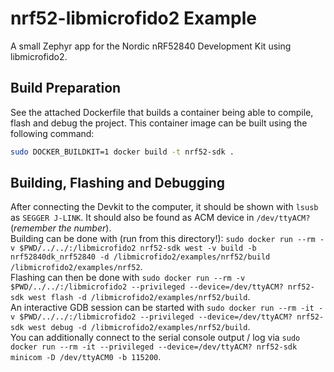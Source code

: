 # nrf52-libmicrofido2 Example

A small Zephyr app for the Nordic nRF52840 Development Kit using libmicrofido2.

## Build Preparation

See the attached Dockerfile that builds a container being able to compile, flash and debug the project.
This container image can be built using the following command:

```bash
sudo DOCKER_BUILDKIT=1 docker build -t nrf52-sdk .
```

## Building, Flashing and Debugging

After connecting the Devkit to the computer, it should be shown with `lsusb` as `SEGGER J-LINK`.
It should also be found as ACM device in `/dev/ttyACM?` (*remember the number*).  
Building can be done with (run from this directory!): `sudo docker run --rm -v $PWD/../../:/libmicrofido2 nrf52-sdk west -v build -b nrf52840dk_nrf52840 -d /libmicrofido2/examples/nrf52/build /libmicrofido2/examples/nrf52`.  
Flashing can then be done with `sudo docker run --rm -v $PWD/../../:/libmicrofido2 --privileged --device=/dev/ttyACM? nrf52-sdk west flash -d /libmicrofido2/examples/nrf52/build`.  
An interactive GDB session can be started with `sudo docker run --rm -it -v $PWD/../../:/libmicrofido2 --privileged --device=/dev/ttyACM? nrf52-sdk west debug -d /libmicrofido2/examples/nrf52/build`.  
You can additionally connect to the serial console output / log via `sudo docker run --rm -it --privileged --device=/dev/ttyACM? nrf52-sdk minicom -D /dev/ttyACM0 -b 115200`.
